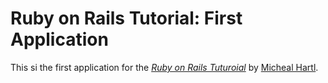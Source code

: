 # Ruby on Rails Tutorial: First Application

This si the first application for the [*Ruby on Rails Tuturoial*](http://railstutorial.org) by [Micheal Hartl](http://michaelhartl.com/).
